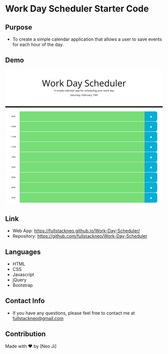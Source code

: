 # Work Day Scheduler Starter Code

## Purpose

- To create a simple calendar application that allows a user to save events for each hour of the day.

## Demo

![image](https://github.com/fullstackneo/Work-Day-Scheduler/blob/main/screenshots/screenshot.png)

## Link

- Web App: https://fullstackneo.github.io/Work-Day-Scheduler/
- Repository: https://github.com/fullstackneo/Work-Day-Scheduler

## Languages

- HTML
- CSS
- Javascript
- jQuery
- Bootstrap

## Contact Info

- If you have any questions, please feel free to contact me at fullstackneo@gmail.com

## Contribution

Made with ❤️ by [Neo Ji]
